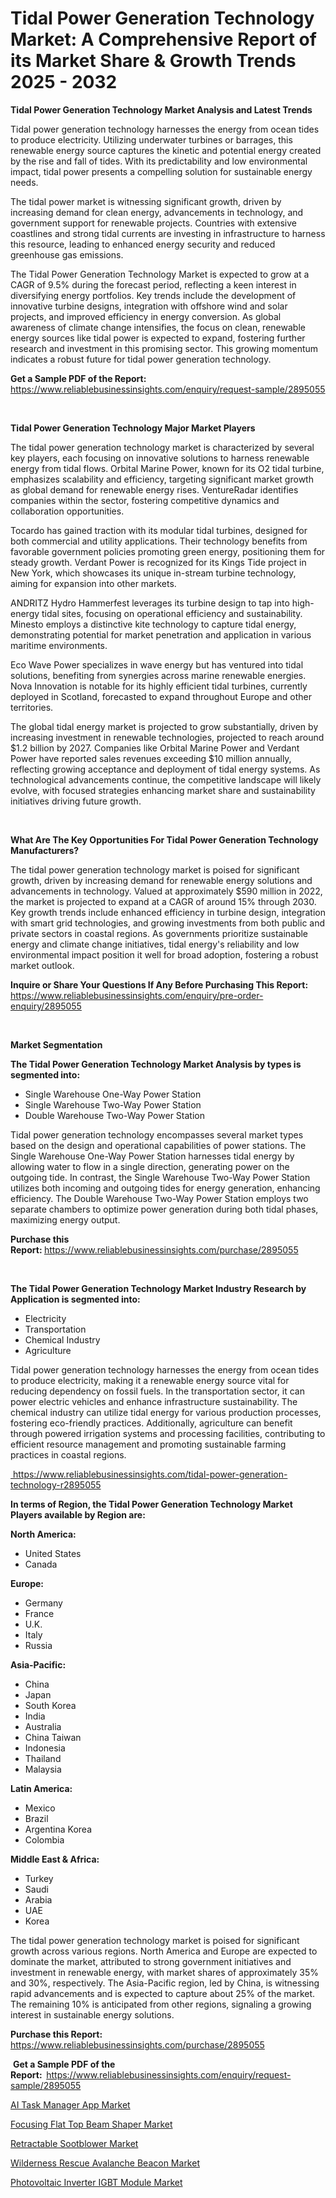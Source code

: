 <p><h1>Tidal Power Generation Technology Market: A Comprehensive Report of its Market Share & Growth Trends 2025 - 2032</h1></p><p><strong>Tidal Power Generation Technology Market Analysis and Latest Trends</strong></p>
<p><p>Tidal power generation technology harnesses the energy from ocean tides to produce electricity. Utilizing underwater turbines or barrages, this renewable energy source captures the kinetic and potential energy created by the rise and fall of tides. With its predictability and low environmental impact, tidal power presents a compelling solution for sustainable energy needs. </p><p>The tidal power market is witnessing significant growth, driven by increasing demand for clean energy, advancements in technology, and government support for renewable projects. Countries with extensive coastlines and strong tidal currents are investing in infrastructure to harness this resource, leading to enhanced energy security and reduced greenhouse gas emissions. </p><p>The Tidal Power Generation Technology Market is expected to grow at a CAGR of 9.5% during the forecast period, reflecting a keen interest in diversifying energy portfolios. Key trends include the development of innovative turbine designs, integration with offshore wind and solar projects, and improved efficiency in energy conversion. As global awareness of climate change intensifies, the focus on clean, renewable energy sources like tidal power is expected to expand, fostering further research and investment in this promising sector. This growing momentum indicates a robust future for tidal power generation technology.</p></p>
<p><strong>Get a Sample PDF of the Report:&nbsp;</strong> <a href="https://www.reliablebusinessinsights.com/enquiry/request-sample/2895055?utm_campaign=1873&utm_medium=2&utm_source=Github&utm_content=ia&utm_term=15032025&utm_id=tidal-power-generation-technology">https://www.reliablebusinessinsights.com/enquiry/request-sample/2895055</a></p>
<p>&nbsp;</p>
<p><strong>Tidal Power Generation Technology Major Market Players</strong></p>
<p><p>The tidal power generation technology market is characterized by several key players, each focusing on innovative solutions to harness renewable energy from tidal flows. Orbital Marine Power, known for its O2 tidal turbine, emphasizes scalability and efficiency, targeting significant market growth as global demand for renewable energy rises. VentureRadar identifies companies within the sector, fostering competitive dynamics and collaboration opportunities.</p><p>Tocardo has gained traction with its modular tidal turbines, designed for both commercial and utility applications. Their technology benefits from favorable government policies promoting green energy, positioning them for steady growth. Verdant Power is recognized for its Kings Tide project in New York, which showcases its unique in-stream turbine technology, aiming for expansion into other markets.</p><p>ANDRITZ Hydro Hammerfest leverages its turbine design to tap into high-energy tidal sites, focusing on operational efficiency and sustainability. Minesto employs a distinctive kite technology to capture tidal energy, demonstrating potential for market penetration and application in various maritime environments.</p><p>Eco Wave Power specializes in wave energy but has ventured into tidal solutions, benefiting from synergies across marine renewable energies. Nova Innovation is notable for its highly efficient tidal turbines, currently deployed in Scotland, forecasted to expand throughout Europe and other territories.</p><p>The global tidal energy market is projected to grow substantially, driven by increasing investment in renewable technologies, projected to reach around $1.2 billion by 2027. Companies like Orbital Marine Power and Verdant Power have reported sales revenues exceeding $10 million annually, reflecting growing acceptance and deployment of tidal energy systems. As technological advancements continue, the competitive landscape will likely evolve, with focused strategies enhancing market share and sustainability initiatives driving future growth.</p></p>
<p>&nbsp;</p>
<p><strong>What Are The Key Opportunities For Tidal Power Generation Technology Manufacturers?</strong></p>
<p><p>The tidal power generation technology market is poised for significant growth, driven by increasing demand for renewable energy solutions and advancements in technology. Valued at approximately $590 million in 2022, the market is projected to expand at a CAGR of around 15% through 2030. Key growth trends include enhanced efficiency in turbine design, integration with smart grid technologies, and growing investments from both public and private sectors in coastal regions. As governments prioritize sustainable energy and climate change initiatives, tidal energy's reliability and low environmental impact position it well for broad adoption, fostering a robust market outlook.</p></p>
<p><strong>Inquire or Share Your Questions If Any Before Purchasing This Report:</strong> <a href="https://www.reliablebusinessinsights.com/enquiry/pre-order-enquiry/2895055?utm_campaign=1873&utm_medium=2&utm_source=Github&utm_content=ia&utm_term=15032025&utm_id=tidal-power-generation-technology">https://www.reliablebusinessinsights.com/enquiry/pre-order-enquiry/2895055</a></p>
<p>&nbsp;</p>
<p><strong>Market Segmentation</strong></p>
<p><strong>The Tidal Power Generation Technology Market Analysis by types is segmented into:</strong></p>
<p><ul><li>Single Warehouse One-Way Power Station</li><li>Single Warehouse Two-Way Power Station</li><li>Double Warehouse Two-Way Power Station</li></ul></p>
<p><p>Tidal power generation technology encompasses several market types based on the design and operational capabilities of power stations. The Single Warehouse One-Way Power Station harnesses tidal energy by allowing water to flow in a single direction, generating power on the outgoing tide. In contrast, the Single Warehouse Two-Way Power Station utilizes both incoming and outgoing tides for energy generation, enhancing efficiency. The Double Warehouse Two-Way Power Station employs two separate chambers to optimize power generation during both tidal phases, maximizing energy output.</p></p>
<p><strong>Purchase this Report:&nbsp;</strong><a href="https://www.reliablebusinessinsights.com/purchase/2895055?utm_campaign=1873&utm_medium=2&utm_source=Github&utm_content=ia&utm_term=15032025&utm_id=tidal-power-generation-technology">https://www.reliablebusinessinsights.com/purchase/2895055</a></p>
<p>&nbsp;</p>
<p><strong>The Tidal Power Generation Technology Market Industry Research by Application is segmented into:</strong></p>
<p><ul><li>Electricity</li><li>Transportation</li><li>Chemical Industry</li><li>Agriculture</li></ul></p>
<p><p>Tidal power generation technology harnesses the energy from ocean tides to produce electricity, making it a renewable energy source vital for reducing dependency on fossil fuels. In the transportation sector, it can power electric vehicles and enhance infrastructure sustainability. The chemical industry can utilize tidal energy for various production processes, fostering eco-friendly practices. Additionally, agriculture can benefit through powered irrigation systems and processing facilities, contributing to efficient resource management and promoting sustainable farming practices in coastal regions.</p></p>
<p><a href="https://www.reliablebusinessinsights.com/tidal-power-generation-technology-r2895055?utm_campaign=1873&utm_medium=2&utm_source=Github&utm_content=ia&utm_term=15032025&utm_id=tidal-power-generation-technology">&nbsp;https://www.reliablebusinessinsights.com/tidal-power-generation-technology-r2895055</a></p>
<p><strong>In terms of Region, the Tidal Power Generation Technology Market Players available by Region are:</strong></p>
<p>
    <p> <strong> North America: </strong>
        <ul>
            <li>United States</li>
            <li>Canada</li>
        </ul>
        </p> 
    <p> <strong> Europe: </strong>
        <ul>
            <li>Germany</li>
            <li>France</li>
            <li>U.K.</li>
            <li>Italy</li>
            <li>Russia</li>
        </ul>
        </p> 
    <p> <strong> Asia-Pacific: </strong>
        <ul>
            <li>China</li>
            <li>Japan</li>
            <li>South Korea</li>
            <li>India</li>
            <li>Australia</li>
            <li>China Taiwan</li>
            <li>Indonesia</li>
            <li>Thailand</li>
            <li>Malaysia</li>
        </ul>
        </p> 
    <p> <strong> Latin America: </strong>
        <ul>
            <li>Mexico</li>
            <li>Brazil</li>
            <li>Argentina Korea</li>
            <li>Colombia</li>
        </ul>
        </p> 
    <p> <strong> Middle East & Africa: </strong>
        <ul>
            <li>Turkey</li>
            <li>Saudi</li>
            <li>Arabia</li>
            <li>UAE</li>
            <li>Korea</li>
        </ul>
    </p>
    </p>
<p><p>The tidal power generation technology market is poised for significant growth across various regions. North America and Europe are expected to dominate the market, attributed to strong government initiatives and investment in renewable energy, with market shares of approximately 35% and 30%, respectively. The Asia-Pacific region, led by China, is witnessing rapid advancements and is expected to capture about 25% of the market. The remaining 10% is anticipated from other regions, signaling a growing interest in sustainable energy solutions.</p></p>
<p><strong>Purchase this Report: </strong><a href="https://www.reliablebusinessinsights.com/purchase/2895055?utm_campaign=1873&utm_medium=2&utm_source=Github&utm_content=ia&utm_term=15032025&utm_id=tidal-power-generation-technology">https://www.reliablebusinessinsights.com/purchase/2895055</a></p>
<p>&nbsp;<strong>Get a Sample PDF of the Report:&nbsp;&nbsp;</strong><a href="https://www.reliablebusinessinsights.com/enquiry/request-sample/2895055?utm_campaign=1873&utm_medium=2&utm_source=Github&utm_content=ia&utm_term=15032025&utm_id=tidal-power-generation-technology">https://www.reliablebusinessinsights.com/enquiry/request-sample/2895055</a></p>
<p><strong></strong></p>
<p><p><a href="https://github.com/yosenadhler/Market-Research-Report-List-1/blob/main/ai-task-manager-app-market.md?utm_campaign=1873&utm_medium=2&utm_source=Github&utm_content=ia&utm_term=15032025&utm_id=tidal-power-generation-technology">AI Task Manager App Market</a></p><p><a href="https://github.com/bettysbozer/Market-Research-Report-List-1/blob/main/focusing-flat-top-beam-shaper-market.md?utm_campaign=1873&utm_medium=2&utm_source=Github&utm_content=ia&utm_term=15032025&utm_id=tidal-power-generation-technology">Focusing Flat Top Beam Shaper Market</a></p><p><a href="https://github.com/achilekirwan/Market-Research-Report-List-1/blob/main/retractable-sootblower-market.md?utm_campaign=1873&utm_medium=2&utm_source=Github&utm_content=ia&utm_term=15032025&utm_id=tidal-power-generation-technology">Retractable Sootblower Market</a></p><p><a href="https://github.com/artussavasrv/Market-Research-Report-List-1/blob/main/wilderness-rescue-avalanche-beacon-market.md?utm_campaign=1873&utm_medium=2&utm_source=Github&utm_content=ia&utm_term=15032025&utm_id=tidal-power-generation-technology">Wilderness Rescue Avalanche Beacon Market</a></p><p><a href="https://github.com/safurdorthu8/Market-Research-Report-List-1/blob/main/photovoltaic-inverter-igbt-module-market.md?utm_campaign=1873&utm_medium=2&utm_source=Github&utm_content=ia&utm_term=15032025&utm_id=tidal-power-generation-technology">Photovoltaic Inverter IGBT Module Market</a></p></p>